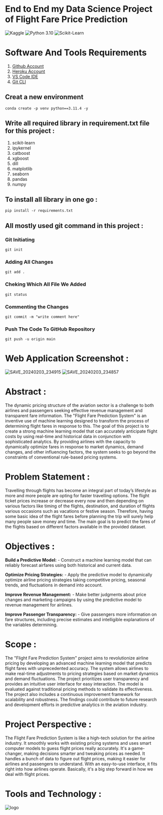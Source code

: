 # End to End my Data Science Project of Flight Fare Price Prediction

![Kaggle](https://img.shields.io/badge/Dataset-Kaggle-blue.svg) ![Python 3.10](https://img.shields.io/badge/Python-3.6-brightgreen.svg) ![Scikit-Learn](https://img.shields.io/badge/Library-ScikitLearn-orange.svg)

# Software And Tools Requirements

1. [Github Account](https://github.com)
2. [Heroku Account](https://heroku.com)
3. [VS Code IDE](https://code.visualstudio.com)
4. [Git CLI](https://git-scm.com/book/en/v2/Getting-Started-The-Command-Line)


## Creat a new environment

```
conda create -p venv python==3.11.4 -y
```
## Write all required library in requirement.txt file for this project : 
1. scikit-learn
2. ipykernel
3. catboost
4. xgboost
5. dill
6. matplotlib
7. seaborn
8. pandas
9. numpy
## To install all library in one go :
```
pip install -r requirements.txt
```
## All mostly used git command in this project :
### Git Initiating
```
git init
```
### Adding All Changes 
```
git add .
```
### Cheking Which All File We Added 
```
git status
```
### Commenting the Changes
```
git commit -m "write comment here"
```
### Push The Code To GitHub Repository
```
git push -u origin main
```

#  Web Application Screenshot :
![SAVE_20240203_234915](https://github.com/rajkumardubey10/Flight_ML/assets/144990687/60fc5f9f-0004-4ccd-b9a9-bb7e4d8060fa)
![SAVE_20240203_234857](https://github.com/rajkumardubey10/Flight_ML/assets/144990687/b79e7cad-dbbb-4433-bee0-0ec09359ec0b)

# Abstract :
The dynamic pricing structure of the aviation sector is a challenge to both airlines and passengers seeking effective revenue management and transparent fare information. The "Flight Fare Prediction System" is an inventive use of machine learning designed to transform the process of determining flight fares in response to this.
The goal of this project is to create a strong machine learning model that can accurately anticipate flight costs by using real-time and historical data in conjunction with sophisticated analytics. By providing airlines with the capacity to dynamically optimize fares in response to market dynamics, demand changes, and other influencing factors, the system seeks to go beyond the constraints of conventional rule-based pricing systems.

# Problem Statement :
Travelling through flights has become an integral part of today’s lifestyle as more and 
more people are opting for faster travelling options. The flight ticket prices increase or 
decrease every now and then depending on various factors like timing of the flights, 
destination, and duration of flights various occasions such as vacations or festive 
season. Therefore, having some basic idea of the flight fares before planning the trip will 
surely help many people save money and time.
The main goal is to predict the fares of the flights based on different factors available in 
the provided dataset.

# Objectives :
 **Build a Predictive Model:** - Construct a machine learning model that can reliably forecast airfares using both historical and current data.
 
 **Optimize Pricing Strategies:** - Apply the predictive model to dynamically optimize airline pricing strategies taking competitive pricing, seasonal trends, and fluctuations in demand into account.
 
 **Improve Revenue Management:** - Make better judgments about price changes and marketing campaigns by using the predictive model to revenue management for airlines.
 
 **Improve Passenger Transparency:**  - Give passengers more information on fare structures, including precise estimates and intelligible explanations of the variables determining.

# Scope :
The "Flight Fare Prediction System" project aims to revolutionize airline pricing by developing an advanced machine learning model that predicts flight fares with unprecedented accuracy. The system allows airlines to make real-time adjustments to pricing strategies based on market dynamics and demand fluctuations. The project prioritizes user transparency and provides an intuitive user interface for easy interaction. The model is evaluated against traditional pricing methods to validate its effectiveness. 
The project also includes a continuous improvement framework for scalability and robustness. The findings could contribute to future research and development efforts in predictive analytics in the aviation industry.

# Project Perspective :

The Flight Fare Prediction System is like a high-tech solution for the airline industry. It smoothly works with existing pricing systems and uses smart computer models to guess flight prices really accurately. It's a game-changer, making decisions smarter and tweaking prices as needed. It handles a bunch of data to figure out flight prices, making it easier for airlines and passengers to understand. With an easy-to-use interface, it fits right into how airlines operate. Basically, it's a big step forward in how we deal with flight prices.


# Tools and Technology :
 ![logo](https://th.bing.com/th/id/OIP.Dd8IBe1AjWvzyhJzTjBftwHaD_?rs=1&pid=ImgDetMain)
 
